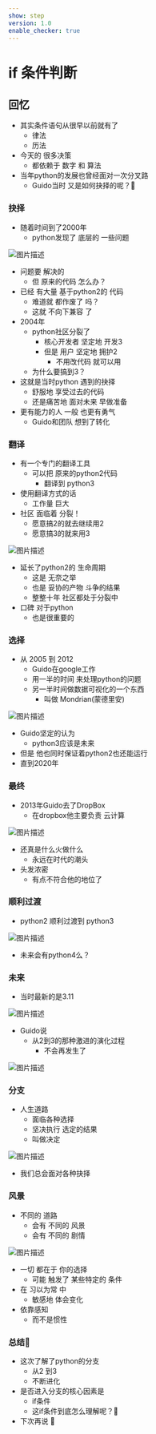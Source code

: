 ```yaml
---
show: step
version: 1.0
enable_checker: true
---
```


# if 条件判断

## 回忆

- 其实条件语句从很早以前就有了
	- 律法
	- 历法
- 今天的 很多决策 
	- 都依赖于 数字 和 算法
- 当年python的发展也曾经面对一次分叉路
	- Guido当时 又是如何抉择的呢？🤔

### 抉择

- 随着时间到了2000年
	- python发现了 底层的 一些问题

![图片描述](https://doc.shiyanlou.com/courses/uid1190679-20220206-1644158290514)

- 问题要 解决的
	- 但 原来的代码 怎么办？
- 已经 有大量 基于python2的 代码
	- 难道就 都作废了 吗？
	- 这就 不向下兼容 了
- 2004年
	- python社区分裂了
		- 核心开发者 坚定地 开发3
		- 但是 用户 坚定地 拥护2 
			- 不用改代码 就可以用
	- 为什么要搞到3？
- 这就是当时python 遇到的抉择
	- 舒服地 享受过去的代码
	- 还是痛苦地 面对未来 早做准备
- 更有能力的人 一般 也更有勇气
	- Guido和团队 想到了转化

### 翻译

- 有一个专门的翻译工具
	- 可以把 原来的python2代码
		- 翻译到 python3
- 使用翻译方式的话
	- 工作量 巨大
- 社区 面临着 分裂！
	- 愿意搞2的就去继续用2
	- 愿意搞3的就来用3

![图片描述](https://doc.shiyanlou.com/courses/uid1190679-20220206-1644158494178)

- 延长了python2的 生命周期 
	- 这是 无奈之举
	- 也是 妥协的产物 斗争的结果
	- 整整十年 社区都处于分裂中
- 口碑 对于python
	- 也是很重要的 

### 选择

- 从 2005 到  2012 
	- Guido在google工作 
	- 用一半的时间 来处理python的问题
	- 另一半时间做数据可视化的一个东西
		- 叫做 Mondrian(蒙德里安)

![图片描述](https://doc.shiyanlou.com/courses/uid1190679-20220206-1644158833364)

- Guido坚定的认为
	- python3应该是未来 
- 但是 他也同时保证着python2也还能运行
- 直到2020年

### 最终

- 2013年Guido去了DropBox
	- 在dropbox他主要负责 云计算 

![图片描述](https://doc.shiyanlou.com/courses/uid1190679-20220206-1644159147383)

- 还真是什么火做什么 
	- 永远在时代的潮头 
- 头发浓密
	- 有点不符合他的地位了 

### 顺利过渡

- python2 顺利过渡到 python3

![图片描述](https://doc.shiyanlou.com/courses/uid1190679-20220206-1644159022293)

- 未来会有python4么？

### 未来

- 当时最新的是3.11

![图片描述](https://doc.shiyanlou.com/courses/uid1190679-20220206-1644159221139)

- Guido说
	- 从2到3的那种激进的演化过程
		- 不会再发生了

![图片描述](https://doc.shiyanlou.com/courses/uid1190679-20220206-1644159316233)


### 分支

- 人生道路
	- 面临各种选择
	- 坚决执行 选定的结果
	- 叫做决定

![图片描述](https://doc.shiyanlou.com/courses/uid1190679-20210907-1631021372656)

- 我们总会面对各种抉择

### 风景

- 不同的 道路
	- 会有 不同的 风景
	- 会有 不同的 剧情

![图片描述](https://doc.shiyanlou.com/courses/uid1190679-20210907-1631021431124)

- 一切 都在于 你的选择
	- 可能 触发了 某些特定的 条件
- 在 习以为常 中
	- 敏感地 体会变化
- 依靠感知
	- 而不是惯性

### 总结🤔
- 这次了解了python的分支
	- 从2 到3 
	- 不断进化
- 是否进入分支的核心因素是
	- if条件
	- 这if条件到底怎么理解呢？🤔
- 下次再说 👋